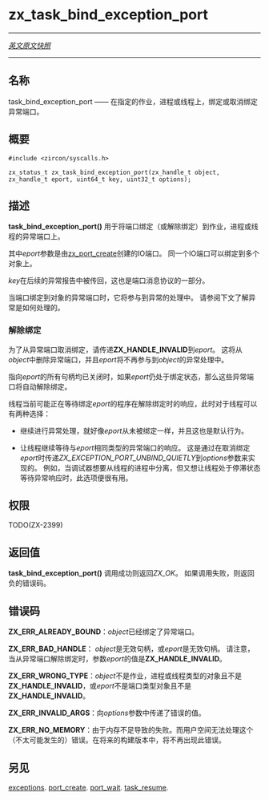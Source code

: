 # zx_task_bind_exception_port
---

[*英文原文快照*](https://github.com/fuchsia-mirror/zircon/blob/af07ad38812f7566b6c859238ece1bb4c70b969e/docs/syscalls/task_bind_exception_port.md)

---
<!-- ## NAME -->
## 名称

<!-- task_bind_exception_port - Bind to, or unbind from, the exception port
corresponding to a given job, process, or thread. -->
task_bind_exception_port —— 在指定的作业，进程或线程上，绑定或取消绑定异常端口。

<!-- ## SYNOPSIS -->
## 概要

```
#include <zircon/syscalls.h>

zx_status_t zx_task_bind_exception_port(zx_handle_t object, zx_handle_t eport, uint64_t key, uint32_t options);
```

<!-- ## DESCRIPTION -->
## 描述

<!-- **task_bind_exception_port**() is used to bind (or unbind) a port to
the exception port of a job, process, or thread. -->
**task_bind_exception_port()** 用于将端口绑定（或解除绑定）到作业，进程或线程的异常端口上。

<!-- *eport* is an IO port created by [zx_port_create](port_create.md). The same
IO port can be bound to multiple objects. -->
其中*eport*参数是由[zx_port_create](port_create.md)创建的IO端口。 
同一个IO端口可以绑定到多个对象上。

<!-- *key* is passed back in exception reports, and is part of the port
message protocol. -->
*key*在后续的异常报告中被传回，这也是端口消息协议的一部分。

<!-- When a port is bound to the exception port of an object it participates
in exception processing. See below for how exceptions are processed. -->
当端口绑定到对象的异常端口时，它将参与到异常的处理中。 
请参阅下文了解异常是如何处理的。

<!-- ### Unbinding -->
### 解除绑定

<!-- To unbind from an exception port pass **ZX_HANDLE_INVALID** for *eport*.
This will remove the exception port from *object* and *eport* will no
longer participate in exception processing for *object*. -->
为了从异常端口取消绑定，请传递**ZX_HANDLE_INVALID**到*eport*。 
这将从*object*中删除异常端口，并且*eport*将不再参与到*object*的异常处理中。

<!-- The exception port will unbind automatically if all handles to *eport*
are closed while it is still bound. -->
指向*eport*的所有句柄均已关闭时，如果*eport*仍处于绑定状态，那么这些异常端口将自动解除绑定。

<!-- A thread may be currently waiting for a response from the program that
bound *eport* when it is unbound. There are two choices for what happens
to the thread: -->
线程当前可能正在等待绑定*eport*的程序在解除绑定时的响应，此时对于线程可以有两种选择：

<!-- - Have exception processing continue as if *eport* had never been bound.
This is the default behavior. -->
- 继续进行异常处理，就好像*eport*从未被绑定一样，并且这也是默认行为。
<!-- - Have the thread continue to wait for a response from the same kind
of exception port as *eport*. This is done by passing
*ZX_EXCEPTION_PORT_UNBIND_QUIETLY* in *options* when unbinding *eport*.
This option is useful, for example, when a debugger wants to detach from the
thread's process, but leave the thread in stasis waiting for an exception
response. -->

- 让线程继续等待与*eport*相同类型的异常端口的响应。 
  这是通过在取消绑定*eport*时传递*ZX_EXCEPTION_PORT_UNBIND_QUIETLY*到*options*参数来实现的。 
  例如，当调试器想要从线程的进程中分离，但又想让线程处于停滞状态等待异常响应时，此选项便很有用。
<!-- ## RIGHTS -->
## 权限

TODO(ZX-2399)

<!-- ## RETURN VALUE -->
## 返回值

<!-- **task_bind_exception_port**() returns **ZX_OK** on success.
In the event of failure, a negative error value is returned. -->
**task_bind_exception_port()** 调用成功则返回*ZX_OK*。
如果调用失败，则返回负的错误码。

<!-- ## ERRORS -->
## 错误码

<!-- **ZX_ERR_ALREADY_BOUND** *object* already has its exception port bound. -->

**ZX_ERR_ALREADY_BOUND**：*object*已经绑定了异常端口。

<!-- 
**ZX_ERR_BAD_HANDLE** *object* is not a valid handle,
or *eport* is not a valid handle. Note that when unbinding from an exception
port *eport* is **ZX_HANDLE_INVALID**. -->
**ZX_ERR_BAD_HANDLE**： *object*是无效句柄，或*eport*是无效句柄。 
请注意，当从异常端口解除绑定时，参数*eport*的值是**ZX_HANDLE_INVALID**。

<!-- **ZX_ERR_WRONG_TYPE**  *object* is not that of a job, process, or thread,
and is not **ZX_HANDLE_INVALID**,
or *eport* is not that of a port and is not **ZX_HANDLE_INVALID**. -->
**ZX_ERR_WRONG_TYPE**：*object*不是作业，进程或线程类型的对象且不是**ZX_HANDLE_INVALID**，或*eport*不是端口类型对象且不是**ZX_HANDLE_INVALID**。

<!-- **ZX_ERR_INVALID_ARGS** A bad value has been passed in *options*. -->
**ZX_ERR_INVALID_ARGS**：向*options*参数中传递了错误的值。

<!-- **ZX_ERR_NO_MEMORY**  Failure due to lack of memory.
There is no good way for userspace to handle this (unlikely) error.
In a future build this error will no longer occur. -->
**ZX_ERR_NO_MEMORY**：由于内存不足导致的失败。而用户空间无法处理这个（不太可能发生的）错误。在将来的构建版本中，将不再出现此错误。

<!-- ## SEE ALSO -->
## 另见
[exceptions](../exceptions.md).
[port_create](port_create.md).
[port_wait](port_wait.md).
[task_resume](task_resume.md).